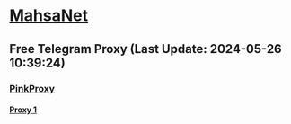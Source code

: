 
# [MahsaNet](https://t.me/mahsa_net)
## Free Telegram Proxy (Last Update: 2024-05-26 10:39:24)
### [PinkProxy](https://t.me/PinkProxy)
#### [Proxy 1](tg://proxy?server=204.12.192.220&port=443&secret=ee1603010200010001fc030386e24c3add6170742d6b65726e656c2e6f7267)

    